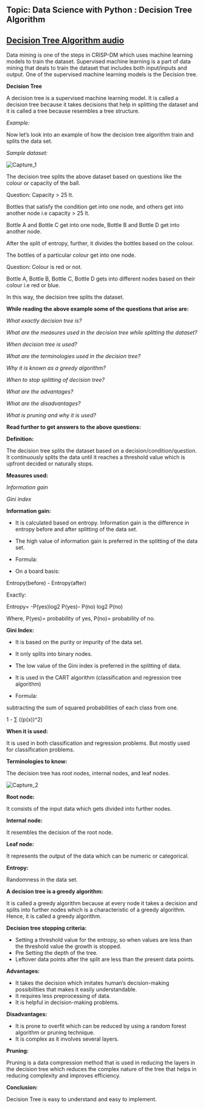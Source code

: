 ## Topic: Data Science with Python : Decision Tree Algorithm 
## [Decision Tree Algorithm audio](https://drive.google.com/file/d/1uUyRdTjm0QHrtUWSzCd1JjtqGsA-PRQP/view?usp=sharing)
Data mining is one of the steps in CRISP-DM which uses machine learning models to train the dataset. Supervised machine learning is a part of data mining that deals to train the dataset that includes both input/inputs and output. One of the supervised machine learning models is the Decision tree.

**Decision Tree**

A decision tree is a supervised machine learning model. It is called a decision tree because it takes decisions that help in splitting the dataset and it is called a tree because resembles a tree structure. 


*Example:*

Now let’s look into an example of how the decision tree algorithm train and splits the data set.

*Sample dataset:*

![Capture_1](https://user-images.githubusercontent.com/79050917/134550888-fccfe4ca-77a8-4f38-a675-8e2917973980.PNG)



The decision tree splits the above dataset based on questions like the colour or capacity of the ball.

Question: Capacity  > 25 lt.

Bottles that satisfy the condition get into one node, and others get into another node i.e capacity > 25 lt.

Bottle A and Bottle C get into one node, Bottle B and Bottle D get into another node.

After the split of entropy, further, it divides the bottles based on the colour.

The bottles of a particular colour get into one node.

Question: Colour is red or not.

Bottle A, Bottle B, Bottle C, Bottle D gets into different nodes based on their colour i.e red or blue.

In this way, the decision tree splits the dataset.

**While reading the above example some of the questions that arise are:**

*What exactly decision tree is?*

*What are the measures used in the decision tree while splitting the dataset?*

*When decision tree is used?*

*What are the terminologies used in the decision tree?*

*Why it is known as a greedy algorithm?*

*When to stop splitting of decision tree?*

*What are the advantages?*

*What are the disadvantages?*

*What is pruning and why it is used?*

**Read further to get answers to the above questions:**


**Definition:**

The decision tree splits the dataset based on a decision/condition/question. It continuously splits the data until it reaches a threshold value which is upfront decided or naturally stops.

**Measures used:**

*Information gain*

*Gini index* 

**Information gain:**

- It is calculated based on entropy. Information gain is the difference in entropy before and after splitting of the data set.

- The high value of information gain is preferred in the splitting of the data set.

- Formula: 

- On a board basis: 

Entropy(before) - Entropy(after)

Exactly: 

Entropy= -P(yes)log2 P(yes)- P(no) log2 P(no)

Where, P(yes)= probability of yes, P(no)= probability of no.

**Gini Index:**

- It is based on the purity or impurity of the data set.

- It only splits into binary nodes.

- The low value of the Gini index is preferred in the splitting of data.

- It is used in the CART algorithm (classification and regression tree algorithm)

- Formula:

subtracting the sum of squared probabilities of each class from one.

1 - ∑ ((p(x))^2)

**When it is used:**

It is used in both classification and regression problems. But mostly used for classification problems.

**Terminologies to know:**

The decision tree has root nodes, internal nodes, and leaf nodes.

![Capture_2](https://user-images.githubusercontent.com/79050917/134551463-7e4796d9-6253-47b1-9a4f-509f06e52827.PNG)                         


**Root node:**

It consists of the input data which gets divided into further nodes. 

**Internal node:**

It resembles the decision of the root node.

**Leaf node:**

It represents the output of the data which can be numeric or categorical.

**Entropy:** 

Randomness in the data set.

**A decision tree is a greedy algorithm:**

It is called a greedy algorithm because at every node it takes a decision and splits into further nodes which is a characteristic of a greedy algorithm. Hence, it is called a greedy algorithm.

**Decision tree stopping criteria:**
- Setting a threshold value for the entropy, so when values are less than the threshold value the growth is stopped.
- Pre Setting the depth of the tree.
- Leftover data points after the split are less than the present data points.

**Advantages:**
- It takes the decision which imitates human’s decision-making possibilities that makes it easily understandable.
- It requires less preprocessing of data.
- It is helpful in decision-making problems.

**Disadvantages:**
- It is prone to overfit which can be reduced by using a random forest algorithm or pruning technique.
- It is complex as it involves several layers.

**Pruning:**

Pruning is a data compression method that is used in reducing the layers in the decision tree which reduces the complex nature of the tree that helps in reducing complexity and improves efficiency. 

**Conclusion:**

Decision Tree is easy to understand and easy to implement.
